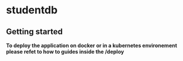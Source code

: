 # studentdb



## Getting started
**To deploy the application on docker or in a kubernetes environement please refet to how to guides inside the /deploy**